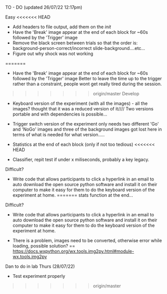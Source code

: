 TO - DO (updated 26/07/22 12:17pm)

Easy
<<<<<<< HEAD
- Add headers to file output, add them on the _init_ 
- Have the 'Break' image appear at the end of each block for ~60s followed by the 'Trigger' image
- Remove the black screen between trials so that the order is: background-person-correct/incorrect slide-background....etc... 
- Figure out why shock was not working

=======
- Have the 'Break' image appear at the end of each block for ~60s followed by the 'Trigger' image 
	Better to leave the time up to the trigger rather than a constraint, people wont get really tired during the session. 
	
>>>>>>> origin/master
Develop
- Keyboard version of the experiment (with all the images) - all the images? thought that it was a reduced version of it////
	Two versions portable and with dependencies is possible...
	
- Trigger switch version of the experiment only needs two different 'Go' and 'NoGo' images and three of the background images
	got lost here in terms of what is needed for what version.....

- Statistics at the end of each block (only if not too tedious)
<<<<<<< HEAD
- Classifier, repit test if under x miliseconds, probably a key legacy.


Difficult?
- Write code that allows participants to click a hyperlink in an email to auto download the open source python software and install it on their computer to make it easy for them to do the keyboard version of the experiment at home.
=======
	stats function at the end...


Difficult?
- Write code that allows participants to click a hyperlink in an email to auto download the open source python 
software and install it on their computer to make it easy for them to do the keyboard version of the experiment at home.

- There is a problem, images need to be converted, otherwise error while loading, possible solution? == 
https://docs.wxpython.org/wx.tools.img2py.html#module-wx.tools.img2py


Dan to do in lab Thurs (28/07/22)
- Test experiment properly
>>>>>>> origin/master
